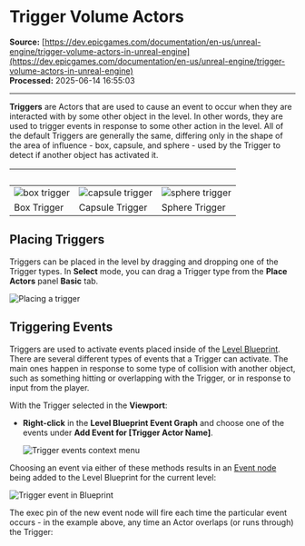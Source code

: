 # Trigger Volume Actors

**Source:** [https://dev.epicgames.com/documentation/en-us/unreal-engine/trigger-volume-actors-in-unreal-engine](https://dev.epicgames.com/documentation/en-us/unreal-engine/trigger-volume-actors-in-unreal-engine)  
**Processed:** 2025-06-14 16:55:03

---

**Triggers** are Actors that are used to cause an event to occur when they are interacted with by some other object in the level. In other words, they are used to trigger events in response to some other action in the level. All of the default Triggers are generally the same, differing only in the shape of the area of influence - box, capsule, and sphere - used by the Trigger to detect if another object has activated it.

|   |   |   |
| --- | --- | --- |
| ![box trigger](https://d1iv7db44yhgxn.cloudfront.net/documentation/images/cb69bfe3-d342-4717-a093-d0252db5c4d6/box_trigger.png) | ![capsule trigger](https://d1iv7db44yhgxn.cloudfront.net/documentation/images/41fff727-59e3-40eb-a923-d8cb9ece8af1/capsule_trigger.png) | ![sphere trigger](https://d1iv7db44yhgxn.cloudfront.net/documentation/images/309aa20f-03c6-44da-9ea1-b974b4a5551e/sphere_trigger.png) |
| Box Trigger | Capsule Trigger | Sphere Trigger |

## Placing Triggers

Triggers can be placed in the level by dragging and dropping one of the Trigger types. In **Select** mode, you can drag a Trigger type from the **Place Actors** panel **Basic** tab.

![Placing a trigger](https://d1iv7db44yhgxn.cloudfront.net/documentation/images/e8bcfaa1-3a62-4b94-842d-ede45f442560/trigger_place.png)

## Triggering Events

Triggers are used to activate events placed inside of the [Level Blueprint](/documentation/en-us/unreal-engine/level-blueprint-in-unreal-engine). There are several different types of events that a Trigger can activate. The main ones happen in response to some type of collision with another object, such as something hitting or overlapping with the Trigger, or in response to input from the player.

With the Trigger selected in the **Viewport**:

-   **Right-click** in the **Level Blueprint Event Graph** and choose one of the events under **Add Event for \[Trigger Actor Name\]**.
    
    ![Trigger events context menu](https://d1iv7db44yhgxn.cloudfront.net/documentation/images/346f6152-ca5d-47c7-b819-95b5282e1ade/trigger_event_context.png)

Choosing an event via either of these methods results in an [Event node](/documentation/en-us/unreal-engine/events-in-unreal-engine) being added to the Level Blueprint for the current level:

![Trigger event in Blueprint](https://d1iv7db44yhgxn.cloudfront.net/documentation/images/ac32992e-a8b6-4f97-9da8-ba2a5c5354b5/trigger_event.png)

The exec pin of the new event node will fire each time the particular event occurs - in the example above, any time an Actor overlaps (or runs through) the Trigger: